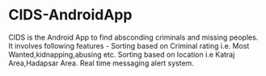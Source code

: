 # CIDS-AndroidApp  
CIDS is the Android App to find absconding criminals and missing peoples.
It involves following features -
Sorting based on Criminal rating i.e. Most Wanted,kidnapping,abusing etc.
Sorting based on location i.e Katraj Area,Hadapsar Area.
Real time messaging alert system.

